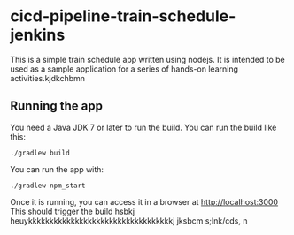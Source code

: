 # cicd-pipeline-train-schedule-jenkins

This is a simple train schedule app written using nodejs. It is intended to be used as a sample application for a series of hands-on learning activities.kjdkchbmn

## Running the app

You need a Java JDK 7 or later to run the build. You can run the build like this:

    ./gradlew build

You can run the app with:

    ./gradlew npm_start

Once it is running, you can access it in a browser at [http://localhost:3000](http://localhost:3000)
This should trigger the build
hsbkj
heuykkkkkkkkkkkkkkkkkkkkkkkkkkkkkkkkkkj
jksbcm s;lnk/cds, n
